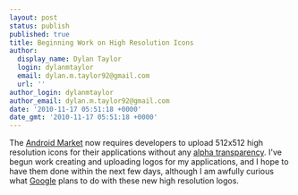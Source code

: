 ```yaml
---
layout: post
status: publish
published: true
title: Beginning Work on High Resolution Icons
author:
  display_name: Dylan Taylor
  login: dylanmtaylor
  email: dylan.m.taylor92@gmail.com
  url: ''
author_login: dylanmtaylor
author_email: dylan.m.taylor92@gmail.com
date: '2010-11-17 05:51:18 +0000'
date_gmt: '2010-11-17 05:51:18 +0000'
---
```

<p>The <a class="zem_slink" title="Android Market" rel="homepage" href="http://www.android.com/market/">Android Market</a> now requires developers to upload 512x512 high resolution icons for their applications without any <a class="zem_slink" title="Alpha compositing" rel="wikipedia" href="http://en.wikipedia.org/wiki/Alpha_compositing">alpha transparency</a>. I've begun work creating and uploading logos for my applications, and I hope to have them done within the next few days, although I am awfully curious what <a class="zem_slink" title="Google" rel="homepage" href="http://google.com">Google</a> plans to do with these new high resolution logos.</p>
